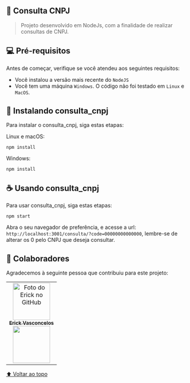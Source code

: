<div id="inicio"></div>

## 📱 Consulta CNPJ

> Projeto desenvolvido em NodeJs, com a finalidade de realizar consultas de CNPJ.

## 💻 Pré-requisitos

Antes de começar, verifique se você atendeu aos seguintes requisitos:
* Você instalou a versão mais recente do `NodeJS`
* Você tem uma máquina `Windows`. O código não foi testado em `Linux` e `MacOS`.

## 🚀 Instalando consulta_cnpj

Para instalar o consulta_cnpj, siga estas etapas:

Linux e macOS:
```
npm install
```

Windows:
```
npm install
```


## ☕ Usando consulta_cnpj

Para usar consulta_cnpj, siga estas etapas:

```
npm start
```

Abra o seu navegador de preferência, e acesse a url: `http://localhost:3001/consulta/?code=00000000000000`, lembre-se de alterar os 0 pelo CNPJ que deseja consultar.


## 🤝 Colaboradores

Agradecemos à seguinte pessoa que contribuiu para este projeto:

<table>
  <tr>
    <td align="center">
      <a href="#">
        <img src="https://avatars.githubusercontent.com/u/67069017?v=4" width="100px;" alt="Foto do Erick no GitHub"/><br>
        <sub>
          <b>Erick Vasconcelos</b>
        </sub><br>
        <a href="https://www.buymeacoffee.com/erickzaunlab" target="_blank"><img src="https://raw.githubusercontent.com/appcraftstudio/buymeacoffee/master/Images/snapshot-bmc-button.png" width="100px;"></a>
      </a>
    </td>
  </tr>
</table>


[⬆ Voltar ao topo](#inicio)<br>
